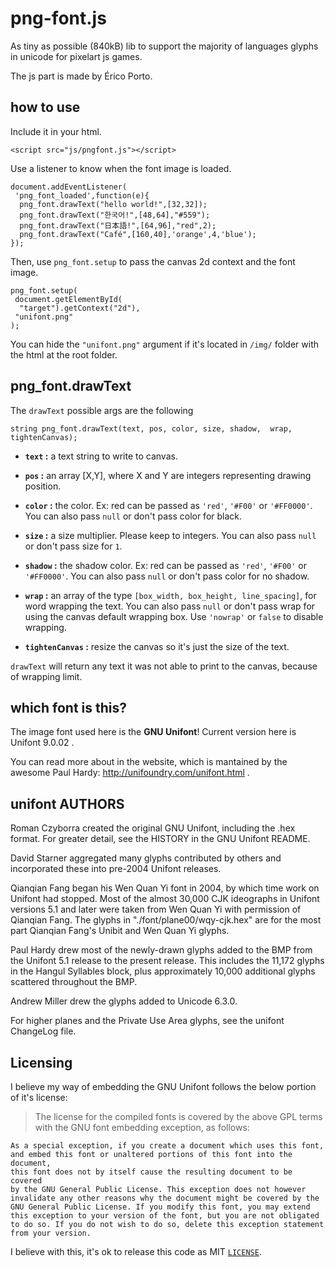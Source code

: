 # png-font.js

As tiny as possible (840kB) lib to support the majority of
languages glyphs in unicode for pixelart js games.

The js part is made by Érico Porto.

## how to use


Include it in your html.

    <script src="js/pngfont.js"></script>

Use a listener to know when the font image is loaded.

    document.addEventListener(
     'png_font_loaded',function(e){
      png_font.drawText("hello world!",[32,32]);
      png_font.drawText("한국어!",[48,64],"#559");
      png_font.drawText("日本語!",[64,96],"red",2);
      png_font.drawText("Café",[160,40],'orange',4,'blue');
    });

Then, use `png_font.setup` to pass the canvas 2d context and the font image.

    png_font.setup(
     document.getElementById(
      "target").getContext("2d"),
     "unifont.png"
    );

You can hide the `"unifont.png"` argument if it's located in `/img/`
folder with the html at the root folder.

## png_font.drawText

The `drawText` possible args are the following

    string png_font.drawText(text, pos, color, size, shadow,  wrap, tightenCanvas);

- **`text` :** a text string to write to canvas.

- **`pos` :** an array [X,Y], where X and Y are integers representing
drawing position.

- **`color` :** the color. Ex: red can be passed as `'red'`, `'#F00'` or
`'#FF0000'`. You can also pass `null` or don't pass color for black.

- **`size` :** a size multiplier. Please keep to integers. You can also
pass `null` or don't pass size for `1`.

- **`shadow` :** the shadow color. Ex: red can be passed as `'red'`,
`'#F00'` or `'#FF0000'`. You can also pass `null` or don't pass color
for no shadow.

- **`wrap` :** an array of the type `[box_width, box_height, line_spacing]`,
for word wrapping the text. You can also pass `null` or don't pass wrap for
using the canvas default wrapping box. Use `'nowrap'` or `false` to disable
wrapping.

- **`tightenCanvas` :** resize the canvas so it's just the size of the text.

`drawText` will return any text it was not able to print to the canvas,
because of wrapping limit.

## which font is this?

The image font used here is the **GNU Unifont**!
Current version here is Unifont 9.0.02 .

You can read more about in the website, which is mantained
by the awesome Paul Hardy: http://unifoundry.com/unifont.html .



## unifont AUTHORS

Roman Czyborra created the original GNU Unifont, including the
.hex format.  For greater detail, see the HISTORY in the GNU
Unifont README.

David Starner aggregated many glyphs contributed by others and
incorporated these into pre-2004 Unifont releases.

Qianqian Fang began his Wen Quan Yi font in 2004, by which
time work on Unifont had stopped.  Most of the almost 30,000
CJK ideographs in Unifont versions 5.1 and later were taken
from Wen Quan Yi with permission of Qianqian Fang.  The glyphs
in "./font/plane00/wqy-cjk.hex" are for the most part Qianqian
Fang's Unibit and Wen Quan Yi glyphs.

Paul Hardy drew most of the newly-drawn glyphs added to the BMP
from the Unifont 5.1 release to the present release.  This includes
the 11,172 glyphs in the Hangul Syllables block, plus approximately
10,000 additional glyphs scattered throughout the BMP.

Andrew Miller drew the glyphs added to Unicode 6.3.0.

For higher planes and the Private Use Area glyphs, see the
unifont ChangeLog file.

## Licensing

I believe my way of embedding the GNU Unifont follows the below
portion of it's license:

>The license for the compiled fonts is covered by the above GPL terms
with the GNU font embedding exception, as follows:

    As a special exception, if you create a document which uses this font,
    and embed this font or unaltered portions of this font into the document,
    this font does not by itself cause the resulting document to be covered
    by the GNU General Public License. This exception does not however
    invalidate any other reasons why the document might be covered by the
    GNU General Public License. If you modify this font, you may extend
    this exception to your version of the font, but you are not obligated
    to do so. If you do not wish to do so, delete this exception statement
    from your version.

I believe with this, it's ok to release this code as MIT [`LICENSE`](LICENSE).
